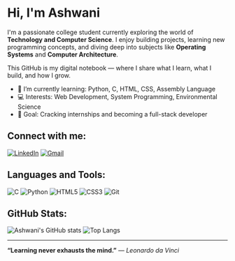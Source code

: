 # Hi, I'm Ashwani

I'm a passionate college student currently exploring the world of **Technology and Computer Science**. I enjoy building projects, learning new programming concepts, and diving deep into subjects like **Operating Systems** and **Computer Architecture**.

This GitHub is my digital notebook — where I share what I learn, what I build, and how I grow.

- 🌱 I’m currently learning: Python, C, HTML, CSS, Assembly Language
- 💻 Interests: Web Development, System Programming, Environmental Science
- 🎯 Goal: Cracking internships and becoming a full-stack developer


## Connect with me:
[![LinkedIn](https://img.shields.io/badge/LinkedIn-blue?style=flat&logo=linkedin)](https://www.linkedin.com/in/your-linkedin-url)
[![Gmail](https://img.shields.io/badge/Gmail-red?style=flat&logo=gmail&logoColor=white)](mailto:your-email@gmail.com)

## Languages and Tools:
![C](https://img.shields.io/badge/C-00599C?style=for-the-badge&logo=c&logoColor=white)
![Python](https://img.shields.io/badge/Python-3776AB?style=for-the-badge&logo=python&logoColor=white)
![HTML5](https://img.shields.io/badge/HTML5-E34F26?style=for-the-badge&logo=html5&logoColor=white)
![CSS3](https://img.shields.io/badge/CSS3-1572B6?style=for-the-badge&logo=css3&logoColor=white)
![Git](https://img.shields.io/badge/Git-F05032?style=for-the-badge&logo=git&logoColor=white)

## GitHub Stats:
![Ashwani's GitHub stats](https://github-readme-stats.vercel.app/api?username=ashwanipandit&show_icons=true&theme=midnight-purple)
![Top Langs](https://github-readme-stats.vercel.app/api/top-langs/?username=ashwanipandit&layout=compact&theme=midnight-purple)

---

**“Learning never exhausts the mind.”** — *Leonardo da Vinci*